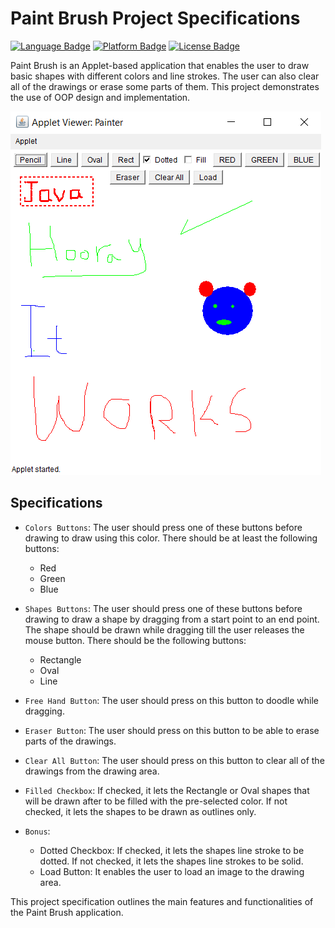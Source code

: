 # Paint Brush Project Specifications

[![Language Badge](https://img.shields.io/badge/Language-Java-blue.svg)](https://www.java.com/)
[![Platform Badge](https://img.shields.io/badge/Platform-Applet-green.svg)](https://docs.oracle.com/javase/tutorial/deployment/applet/)
[![License Badge](https://img.shields.io/badge/License-CC%20BY--NC%204.0-0a2c46.svg)](https://creativecommons.org/licenses/by-nc/4.0/legalcode)

Paint Brush is an Applet-based application that enables the user to draw basic shapes with different colors and line strokes. The user can also clear all of the drawings or erase some parts of them. This project demonstrates the use of OOP design and implementation.

![Paint Brush Applet Drawing Example](done.png "An example of a drawing created with the Paint Brush Applet, showcasing the app's ability to draw shapes with different colors and line strokes.")


## Specifications

- `Colors Buttons`: The user should press one of these buttons before drawing to draw using this color. There should be at least the following buttons:
  - Red
  - Green
  - Blue

- `Shapes Buttons`: The user should press one of these buttons before drawing to draw a shape by dragging from a start point to an end point. The shape should be drawn while dragging till the user releases the mouse button. There should be the following buttons:
  - Rectangle
  - Oval
  - Line

- `Free Hand Button`: The user should press on this button to doodle while dragging.

- `Eraser Button`: The user should press on this button to be able to erase parts of the drawings.

- `Clear All Button`: The user should press on this button to clear all of the drawings from the drawing area.

- `Filled Checkbox`: If checked, it lets the Rectangle or Oval shapes that will be drawn after to be filled with the pre-selected color. If not checked, it lets the shapes to be drawn as outlines only.

- `Bonus`:
  - Dotted Checkbox: If checked, it lets the shapes line stroke to be dotted. If not checked, it lets the shapes line strokes to be solid.
  - Load Button: It enables the user to load an image to the drawing area.

This project specification outlines the main features and functionalities of the Paint Brush application.
